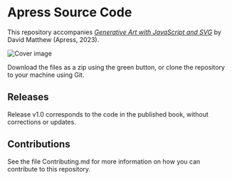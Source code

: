 # Apress Source Code

This repository accompanies [*Generative Art with JavaScript and SVG*](https://www.link.springer.com/book/10.1007/%eisbn%) by David Matthew (Apress, 2023).

[comment]: #cover
![Cover image](%isbn%.jpg)

Download the files as a zip using the green button, or clone the repository to your machine using Git.

## Releases

Release v1.0 corresponds to the code in the published book, without corrections or updates.

## Contributions

See the file Contributing.md for more information on how you can contribute to this repository.